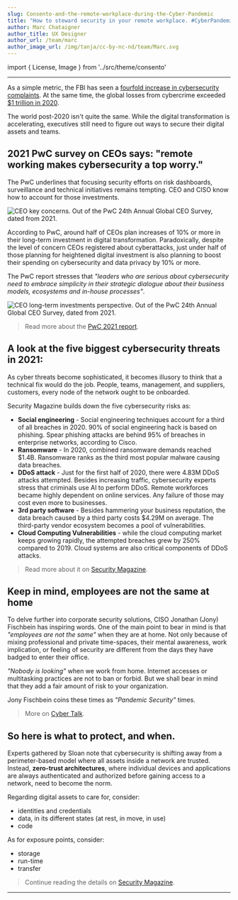 ```yaml
---
slug: Consento-and-the-remote-workplace-during-the-Cyber-Pandemic
title: "How to steward security in your remote workplace. #CyberPandemic."
author: Marc Chataigner
author_title: UX Designer
author_url: /team/marc
author_image_url: /img/tanja/cc-by-nc-nd/team/Marc.svg
---
```


import { License, Image } from '../src/theme/consento'

--- 

As a simple metric, the FBI has seen a [fourfold increase in cybersecurity complaints](https://www.entrepreneur.com/article/349509). At the same time, the global losses from cybercrime exceeded [$1 trillion in 2020](https://www.businesswire.com/news/home/20201206005011/en/New-McAfee-Report-Estimates-Global-Cybercrime-Losses-to-Exceed-1-Trillion).


The world post-2020 isn't quite the same. While the digital transformation is accelerating, executives still need to figure out ways to secure their digital assets and teams.
<!--truncate-->

## 2021 PwC survey on CEOs says: "remote working makes cybersecurity a top worry."

The PwC underlines that focusing security efforts on risk dashboards, surveillance and technical initiatives remains tempting. CEO and CISO know how to account for those investments.

<Image
  src="img/external/fair-use/CEO-concerns-PwC-24th-Annual-Global-CEO-Survey-2021.png"
  caption=""
  alt="CEO key concerns. Out of the PwC 24th Annual Global CEO Survey, dated from 2021."
/>


According to PwC, around half of CEOs plan increases of 10% or more in their long-term investment in digital transformation. Paradoxically, despite the level of concern CEOs registered about cyberattacks, just under half of those planning for heightened digital investment is also planning to boost their spending on cybersecurity and data privacy by 10% or more.

The PwC report stresses that _"leaders who are serious about cybersecurity need to embrace simplicity in their strategic dialogue about their business models, ecosystems and in-house processes"_.


<Image
  src="img/external/fair-use/CEO-long-term-investments-PwC-24th-Annual-Global-CEO-Survey-2021.png"
  caption=""
  alt="CEO long-term investments perspective. Out of the PwC 24th Annual Global CEO Survey, dated from 2021."
/>

> Read more about the [PwC 2021 report](https://www.pwc.com/gx/en/ceo-agenda/ceosurvey/2021/report.html).

## A look at the five biggest cybersecurity threats in 2021:

As cyber threats become sophisticated, it becomes illusory to think that a technical fix would do the job. People, teams, management, and suppliers, customers, every node of the network ought to be onboarded.

Security Magazine builds down the five cybersecurity risks as:

- **Social engineering** - Social engineering techniques account for a third of all breaches in 2020. 90% of social engineering hack is based on phishing. Spear phishing attacks are behind 95% of breaches in enterprise networks, according to Cisco.
- **Ransomware** - In 2020, combined ransomware demands reached $1.4B. Ransomware ranks as the third most popular malware causing data breaches.
- **DDoS attack** - Just for the first half of 2020, there were 4.83M DDoS attacks attempted. Besides increasing traffic, cybersecurity experts stress that criminals use AI to perform DDoS. Remote workforces became highly dependent on online services. Any failure of those may cost even more to businesses.
- **3rd party software** - Besides hammering your business reputation, the data breach caused by a third party costs $4.29M on average. The third-party vendor ecosystem becomes a pool of vulnerabilities.
- **Cloud Computing Vulnerabilities** - while the cloud computing market keeps growing rapidly, the attempted breaches grew by 250% compared to 2019. Cloud systems are also critical components of DDoS attacks.

> Read more about it on [Security Magazine](https://www.securitymagazine.com/articles/94506-5-biggest-cybersecurity-threats). 

## Keep in mind, employees are not the same at home

To delve further into corporate security solutions, CISO Jonathan (Jony) Fischbein has inspiring words. One of the main point to bear in mind is that _"employees are not the same"_ when they are at home. Not only because of mixing professional and private time-spaces, their mental awareness, work implication, or feeling of security are different from the days they have badged to enter their office.

_"Nobody is looking"_ when we work from home. Internet accesses or multitasking practices are not to ban or forbid. But we shall bear in mind that they add a fair amount of risk to your organization.

Jony Fischbein coins these times as _"Pandemic Security"_ times.


> More on [Cyber Talk](https://www.cybertalk.org/2021/02/04/ciso-cyber-talks-tough-lessons-from-2020/). 

## So here is what to protect, and when.

Experts gathered by Sloan note that cybersecurity is shifting away from a perimeter-based model where all assets inside a network are trusted. Instead, **zero-trust architectures**, where individual devices and applications are always authenticated and authorized before gaining access to a network, need to become the norm.

Regarding digital assets to care for, consider:

- identities and credentials
- data, in its different states (at rest, in move, in use)
- code

As for exposure points, consider:

- storage
- run-time
- transfer

> Continue reading the details on [Security Magazine](https://www.securitymagazine.com/blogs/14-security-blog/post/94568-cybersecurity-risk---increased-by-the-pandemic---redefines-the-workplace).

--- 

<License author="marc" year="2021" license="CC-BY-NC-SA" />
